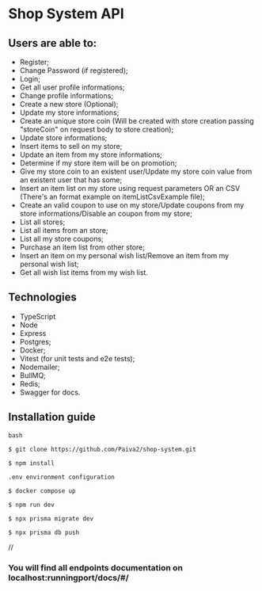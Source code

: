 # Shop System API

## Users are able to:

- Register;
- Change Password (if registered);
- Login;
- Get all user profile informations;
- Change profile informations;
- Create a new store (Optional);
- Update my store informations;
- Create an unique store coin (Will be created with store creation passing "storeCoin" on request body to store creation);
- Update store informations;
- Insert items to sell on my store;
- Update an item from my store informations;
- Determine if my store item will be on promotion;
- Give my store coin to an existent user/Update my store coin value from an existent user that has some;
- Insert an item list on my store using request parameters OR an CSV (There's an format example on itemListCsvExample file);
- Create an valid coupon to use on my store/Update coupons from my store informations/Disable an coupon from my store;
- List all stores;
- List all items from an store;
- List all my store coupons;
- Purchase an item list from other store;
- Insert an item on my personal wish list/Remove an item from my personal wish list;
- Get all wish list items from my wish list.

## Technologies

- TypeScript
- Node
- Express
- Postgres;
- Docker;
- Vitest (for unit tests and e2e tests);
- Nodemailer;
- BullMQ;
- Redis;
- Swagger for docs.

## Installation guide

```
bash

$ git clone https://github.com/Paiva2/shop-system.git

$ npm install

.env environment configuration

$ docker compose up

$ npm run dev

$ npx prisma migrate dev

$ npx prisma db push

```

//

### You will find all endpoints documentation on localhost:runningport/docs/#/
